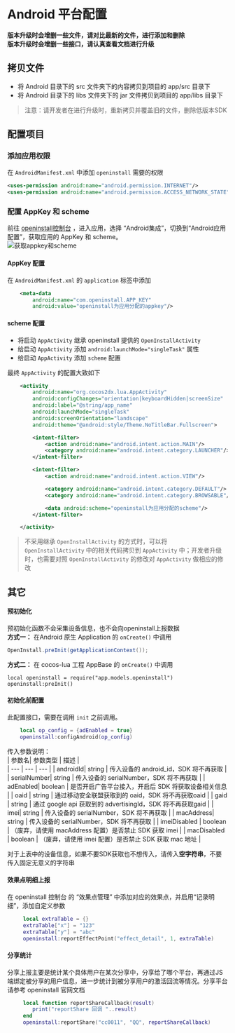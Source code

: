 
# Android 平台配置

**版本升级时会增删一些文件，请对比最新的文件，进行添加和删除**  
**版本升级时会增删一些接口，请认真查看文档进行升级**  

## 拷贝文件
- 将 Android 目录下的 src 文件夹下的内容拷贝到项目的 app/src 目录下
- 将 Android 目录下的 libs 文件夹下的 jar 文件拷贝到项目的 app/libs 目录下

> 注意：请开发者在进行升级时，重新拷贝并覆盖旧的文件，删除低版本SDK  

## 配置项目

### 添加应用权限
在 `AndroidManifest.xml` 中添加 `openinstall` 需要的权限

``` xml
<uses-permission android:name="android.permission.INTERNET"/>
<uses-permission android:name="android.permission.ACCESS_NETWORK_STATE"/>
```

### 配置 AppKey 和 scheme
前往 [openinstall控制台](https://developer.openinstall.io/) ，进入应用，选择 “Android集成”，切换到“Android应用配置”，获取应用的 AppKey 和 scheme。  
![获取appkey和scheme](https://res.cdn.openinstall.io/doc/android-info.jpg)

#### AppKey 配置
在 `AndroidManifest.xml` 的 `application` 标签中添加

``` xml
    <meta-data
        android:name="com.openinstall.APP_KEY"
        android:value="openinstall为应用分配的appkey"/>
```

#### scheme 配置
- 将启动 `AppActivity` 继承 openinstall 提供的 `OpenInstallActivity`
- 给启动 `AppActivity` 添加 `android:launchMode="singleTask"` 属性
- 给启动 `AppActivity` 添加 `scheme` 配置

最终 `AppActivity` 的配置大致如下
``` xml
    <activity
        android:name="org.cocos2dx.lua.AppActivity"
        android:configChanges="orientation|keyboardHidden|screenSize"
        android:label="@string/app_name"
        android:launchMode="singleTask"
        android:screenOrientation="landscape"
        android:theme="@android:style/Theme.NoTitleBar.Fullscreen">

        <intent-filter>
            <action android:name="android.intent.action.MAIN"/>
            <category android:name="android.intent.category.LAUNCHER"/>
        </intent-filter>

        <intent-filter>
            <action android:name="android.intent.action.VIEW"/>

            <category android:name="android.intent.category.DEFAULT"/>
            <category android:name="android.intent.category.BROWSABLE"/>

            <data android:scheme="openinstall为应用分配的scheme"/>
        </intent-filter>

    </activity>
```
> 不采用继承 `OpenInstallActivity` 的方式时，可以将 `OpenInstallActivity` 中的相关代码拷贝到 `AppActivity` 中；开发者升级时，也需要对照 `OpenInstallActivity` 的修改对 `AppActivity` 做相应的修改


## 其它

#### 预初始化
预初始化函数不会采集设备信息，也不会向openinstall上报数据  
**方式一：** 在Android 原生 Application 的 `onCreate()` 中调用 
``` java
OpenInstall.preInit(getApplicationContext());
```
**方式二：** 在 cocos-lua 工程 AppBase 的 `onCreate()` 中调用
```
local openinstall = require("app.models.openinstall")
openinstall:preInit()
```
#### 初始化前配置
此配置接口，需要在调用 `init` 之前调用。
``` lua
	local op_config = {adEnabled = true}
	openinstall:configAndroid(op_config)
```
传入参数说明：   
| 参数名| 参数类型 | 描述 |  
| --- | --- | --- |
| androidId| string | 传入设备的 android_id，SDK 将不再获取 |
| serialNumber| string | 传入设备的 serialNumber，SDK 将不再获取 |
| adEnabled| boolean | 是否开启广告平台接入，开启后 SDK 将获取设备相关信息 |
| oaid | string | 通过移动安全联盟获取到的 oaid，SDK 将不再获取oaid |
| gaid | string | 通过 google api 获取到的 advertisingId，SDK 将不再获取gaid |
| imei| string | 传入设备的 serialNumber，SDK 将不再获取 |
| macAddress| string | 传入设备的 serialNumber，SDK 将不再获取 |
| imeiDisabled | boolean | （废弃，请使用 macAddress 配置）是否禁止 SDK 获取 imei |
| macDisabled | boolean | （废弃，请使用 imei 配置）是否禁止 SDK 获取 mac 地址 |

对于上表中的设备信息，如果不要SDK获取也不想传入，请传入**空字符串**，不要传入固定无意义的字符串

#### 效果点明细上报
在 openinstall 控制台 的 “效果点管理” 中添加对应的效果点，并启用“记录明细”，添加自定义参数
``` lua
     local extraTable = {}
     extraTable["x"] = "123"
     extraTable["y"] = "abc"
     openinstall:reportEffectPoint("effect_detail", 1, extraTable)
```
#### 分享统计
分享上报主要是统计某个具体用户在某次分享中，分享给了哪个平台，再通过JS端绑定被分享的用户信息，进一步统计到被分享用户的激活回流等情况。分享平台请参考 openinstall 官网文档
``` lua
     local function reportShareCallback(result)
        print("reportShare 回调 "..result)
     end
     openinstall:reportShare("cc0011", "QQ", reportShareCallback)
```